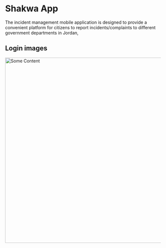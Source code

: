 <h1>Shakwa App </h1>
The incident management mobile application is designed to provide a convenient platform for citizens to report incidents/complaints to different government departments in Jordan,

<h2>Login images</h2>

<img src="https://github.com/yazanhmaed/shakwa-App/assets/93092669/844123c8-d297-47e0-850d-818b95440848" alt="Some Content" style="height:600px;">


